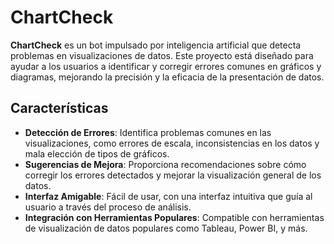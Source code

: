 # ChartCheck

**ChartCheck** es un bot impulsado por inteligencia artificial que detecta problemas en visualizaciones de datos. Este proyecto está diseñado para ayudar a los usuarios a identificar y corregir errores comunes en gráficos y diagramas, mejorando la precisión y la eficacia de la presentación de datos.

## Características

- **Detección de Errores**: Identifica problemas comunes en las visualizaciones, como errores de escala, inconsistencias en los datos y mala elección de tipos de gráficos.
- **Sugerencias de Mejora**: Proporciona recomendaciones sobre cómo corregir los errores detectados y mejorar la visualización general de los datos.
- **Interfaz Amigable**: Fácil de usar, con una interfaz intuitiva que guía al usuario a través del proceso de análisis.
- **Integración con Herramientas Populares**: Compatible con herramientas de visualización de datos populares como Tableau, Power BI, y más.
